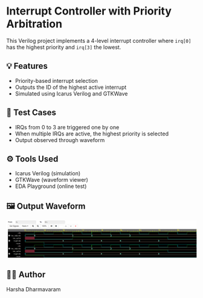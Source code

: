 
# Interrupt Controller with Priority Arbitration

This Verilog project implements a 4-level interrupt controller where `irq[0]` has the highest priority and `irq[3]` the lowest.

## 💡 Features
- Priority-based interrupt selection
- Outputs the ID of the highest active interrupt
- Simulated using Icarus Verilog and GTKWave

## 🧪 Test Cases
- IRQs from 0 to 3 are triggered one by one
- When multiple IRQs are active, the highest priority is selected
- Output observed through waveform

## ⚙️ Tools Used
- Icarus Verilog (simulation)
- GTKWave (waveform viewer)
- EDA Playground (online test)
## 🖼️ Output Waveform
![waveform](Waveform-1.png)
## 👨‍💻 Author
Harsha Dharmavaram


